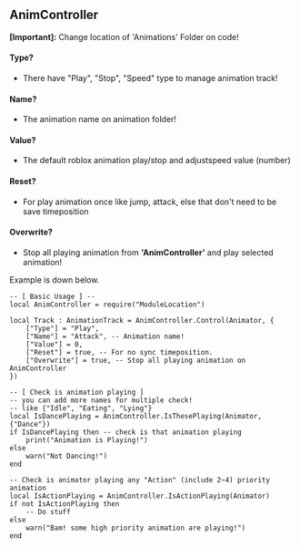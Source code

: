 ## AnimController
**[Important]:** Change location of 'Animations' Folder on code!

#### Type?
- There have "Play", "Stop", "Speed" type to manage animation track!
#### Name?
- The animation name on animation folder!
#### Value?
- The default roblox animation play/stop and adjustspeed value (number)
#### Reset?
- For play animation once like jump, attack, else that don't need to be save timeposition
#### Overwrite?
- Stop all playing animation from **'AnimController'** and play selected animation!

Example is down below.

```luau
-- [ Basic Usage ] --
local AnimController = require("ModuleLocation")

local Track : AnimationTrack = AnimController.Control(Animator, {
	["Type"] = "Play", 
	["Name"] = "Attack", -- Animation name!
	["Value"] = 0,
	["Reset"] = true, -- For no sync timeposition.
	["Overwrite"] = true, -- Stop all playing animation on AnimController
})

-- [ Check is animation playing ]
-- you can add more names for multiple check!
-- like {"Idle", "Eating", "Lying"}
local IsDancePlaying = AnimController.IsThesePlaying(Animator, {"Dance"})
if IsDancePlaying then -- check is that animation playing
	print("Animation is Playing!")
else
	warn("Not Dancing!")
end

-- Check is animator playing any "Action" (include 2~4) priority animation
local IsActionPlaying = AnimController.IsActionPlaying(Animator)
if not IsActionPlaying then
	-- Do stuff
else
	warn("Bam! some high priority animation are playing!")
end
```
